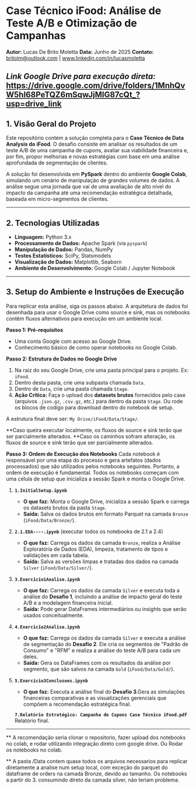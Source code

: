 # Case Técnico iFood: Análise de Teste A/B e Otimização de Campanhas

**Autor:** Lucas De Brito Moletta
**Data:** Junho de 2025
**Contato:** britolm@outlook.com | www.linkedin.com/in/lucasmoletta



*Link Google Drive para execução direta:* https://drive.google.com/drive/folders/1MnhQvW5hI68PeTQZ6mSqwJjMIG87cQt_?usp=drive_link
---

## 1. Visão Geral do Projeto

Este repositório contém a solução completa para o **Case Técnico de Data Analysis do iFood**. O desafio consiste em analisar os resultados de um teste A/B de uma campanha de cupons, avaliar sua viabilidade financeira e, por fim, propor melhorias e novas estratégias com base em uma análise aprofundada de segmentação de clientes.

A solução foi desenvolvida em **PySpark** dentro do ambiente **Google Colab**, simulando um cenário de manipulação de grandes volumes de dados. A análise segue uma jornada que vai de uma avaliação de alto nível do impacto da campanha até uma recomendação estratégica detalhada, baseada em micro-segmentos de clientes.

---

## 2. Tecnologias Utilizadas

* **Linguagem:** Python 3.x
* **Processamento de Dados:** Apache Spark (via `pyspark`)
* **Manipulação de Dados:** Pandas, NumPy
* **Testes Estatísticos:** SciPy, Statsmodels
* **Visualização de Dados:** Matplotlib, Seaborn
* **Ambiente de Desenvolvimento:** Google Colab / Jupyter Notebook

---

## 3. Setup do Ambiente e Instruções de Execução

Para replicar esta análise, siga os passos abaixo. A arquitetura de dados foi desenhada para usar o Google Drive como source e sink, mas os notebooks contêm fluxos alternativos para execução em um ambiente local.

**Passo 1: Pré-requisitos**
* Uma conta Google com acesso ao Google Drive.
* Conhecimento básico de como operar notebooks no Google Colab.

**Passo 2: Estrutura de Dados no Google Drive**
1.  Na raiz do seu Google Drive, crie uma pasta principal para o projeto. Ex: `iFood`.
2.  Dentro desta pasta, crie uma subpasta chamada `Data`.
3.  Dentro de `Data`, crie uma pasta chamada `Stage`.
4.  **Ação Crítica:** Faça o upload dos **datasets brutos** fornecidos pelo case (arquivos `.json.gz`, `.csv.gz`, etc.) para dentro da pasta `Stage`. Ou rode os blocos de codigo para download dentro do notebook de setup.

A estrutura final deve ser: `My Drive/iFood/Data/Stage/`.

**Caso queira executar localmente, os fluxos de source e sink terão que ser parcialmente alterados.
**Caso os caminhos sofram alteração, os fluxos de source e sink terão que ser parcialmente alterados.

**Passo 3: Ordem de Execução dos Notebooks**
Cada notebook é responsável por uma etapa do processo e gera artefatos (dados processados) que são utilizados pelos notebooks seguintes. Portanto, a ordem de execução é fundamental. Todos os notebooks começam com uma célula de setup que inicializa a sessão Spark e monta o Google Drive.

1.  **`1.InitialSetup.ipynb`**
    * **O que faz:** Monta o Google Drive, inicializa a sessão Spark e carrega os datasets brutos da pasta `Stage`.
    * **Saída:** Salva os dados brutos em formato Parquet na camada `Bronze` (`iFood/Data/Bronze/`).

2.  **`2.1.EDA----.ipynb`** (executar todos os notebooks de 2.1 a 2.4)
    * **O que faz:** Carrega os dados da camada `Bronze`, realiza a Análise Exploratória de Dados (EDA), limpeza, tratamento de tipos e validações em cada tabela.
    * **Saída:** Salva as versões limpas e tratadas dos dados na camada `Silver` (`iFood/Data/Silver/`).

3.  **`3.Exercicio1Analise.ipynb`**
    * **O que faz:** Carrega os dados da camada `Silver` e executa toda a análise do **Desafio 1**, incluindo a análise de impacto geral do teste A/B e a modelagem financeira inicial.
    * **Saída:** Pode gerar DataFrames intermediários ou insights que serão usados conceitualmente.

4.  **`4.Exercicio2Analise.ipynb`**
    * **O que faz:** Carrega os dados da camada `Silver` e executa a análise de segmentação do **Desafio 2**. Ele cria os segmentos de "Padrão de Consumo" e "RFM" e realiza a análise do teste A/B para cada um deles.
    * **Saída:** Gera os DataFrames com os resultados da análise por segmento, que são salvos na camada `Gold` (`iFood/Data/Gold/`).
  

5.  **`5.Exercicio3Conclusoes.ipynb`**
    * **O que faz:** Executa a análise final do **Desafio 3**.Gera as simulações financeiras comparativas e as visualizações gerenciais que compõem a recomendação estratégica final.
      
    **`7.Relatório Estratégico: Campanha de Cupons Case Técnico iFood.pdf`** Relatório final.

---

** A recomendação seria clonar o repositorio, fazer upload dos notebooks no colab, e rodar utilizando integração direto com google drive. Ou Rodar os notebooks no colab.

** A pasta /Data contem quase todos os arquivos necessarios para replicar diretamente a analise num setup local, com exceção do parquet do dataframe de orders na camada Bronze, devido ao tamanho.  Os notebooks a partir do 3. consumindo direto da camada silver, não teriam problema.
